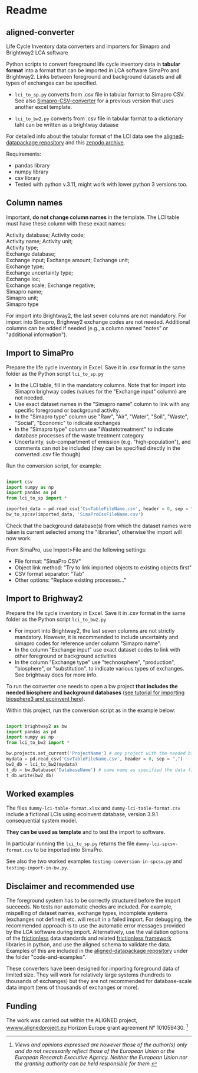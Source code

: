 # Readme

## aligned-converter

Life Cycle Inventory data converters and importers for Simapro and Brightway2 LCA software

Python scripts to convert foreground life cycle inventory data in **tabular format** into a format that can be imported in LCA software SimaPro and Brightway2.
Links between foreground and background datasets and all types of exchanges can be specified.

* `lci_to_sp.py` converts from .csv file in tabular format to Simapro CSV. See also [Simapro-CSV-converter](https://github.com/massimopizzol/Simapro-CSV-converter) for a previous version that uses another excel template.
 
* `lci_to_bw2.py` converts from .csv file in tabular format to a dictionary taht can be written as a brightway dataase

For detailed info about the tabular format of the LCI data see the [aligned-datapackage repository](https://github.com/massimopizzol/aligned-datapackage) and this [zenodo archive](xxx).


Requirements:

* pandas library
* numpy library
* csv library
* Tested with python v.3.11, might work with lower python 3 versions too. 

## Column names

Important, **do not change column names** in the template. The LCI table must have these column with these exact names:

Activity database;
Activity code;	
Activity name;
Activity unit;	
Activity type;	
Exchange database;	
Exchange input;	
Exchange amount;
Exchange unit;	
Exchange type;	
Exchange uncertainty type;	
Exchange loc;	
Exchange scale;	
Exchange negative;	
Simapro name;	
Simapro unit;	
Simapro type

For import into Brightway2, the last seven columns are not mandatory. For import into Simapro, Brighway2 exchange codes are not needed. Additional columns can be added if needed (e.g., a column named "notes" or "additional information").
  

## Import to SimaPro

Prepare the life cycle inventory in Excel. 
Save it in .csv format in the same folder as the Python script `lci_to_sp.py` 

* In the LCI table, fill in the mandatory columns. Note that for import into Simapro brighway codes (values for the "Exchange input" column) are not needed. 
* Use exact dataset names in the "Simapro name" column to link with any specific foreground or background activity. 
* In the "Simapro type" column use "Raw", "Air", "Water", "Soil", "Waste", "Social", "Economic" to indicate exchanges
* In the "Simapro type" column use "Wastetotreatment" to indicate database processes of the waste treatment category
* Uncertainty, sub-compartment of emission (e.g. "high-population"), and comments can not be included (they can be specified directly in the converted .csv file though)


Run the conversion script, for example:

```python

import csv
import numpy as np
import pandas as pd
from lci_to_sp import *

imported_data = pd.read_csv('CsvTableFileName.csv', header = 0, sep = ",", encoding='utf-8-sig')
bw_to_spcsv(imported_data, 'SimaProCsvFileName.csv')

```

Check that the background database(s) from which the dataset names were taken is current selected among the "libraries", otherwise the import will now work.

From SimaPro, use Import>File and the following settings:

* File format: "SimaPro CSV"
* Object link method: "Try to link imported objects to existing objects first"
* CSV format separator: "Tab"
* Other options: "Replace existing processes..."


## Import to Brighway2

Prepare the life cycle inventory in Excel. 
Save it in .csv format in the same folder as the Python script `lci_to_bw2.py`

* For import into Brightway2, the last seven columns are not strictly mandatory. However, it is recommended to include uncertainty and simapro codes for reference under column "Simapro name".
* In the column "Exchange input"	use exact dataset codes to link with other foreground or background activities
* In the column "Exchange type" use "technosphere", "production", "biosphere", or "substitution". to indicate various types of exchanges. See brightway docs for more info. 

To run the converter one needs to open a bw project **that includes the needed biosphere and background databases** ([see tutorial for importing biosphere3 and ecoinvent here](https://github.com/massimopizzol/advanced-lca-notebooks/blob/main/Course-material/3-Ecoinvent.ipynb)).

Within this project, run the conversion script as in the example below:

```python

import brightway2 as bw
import pandas as pd
import numpy as np
from lci_to_bw2 import *

bw.projects.set_current('ProjectName') # any project with the needed biosphere and background database
mydata = pd.read_csv('CsvTableFileName.csv', header = 0, sep = ",")
bw2_db = lci_to_bw2(mydata) 
t_db = bw.Database('DatabaseName') # same name as specified the data file under "Activity database"
t_db.write(bw2_db) 

```

## Worked examples

The files `dummy-lci-table-format.xlsx` and `dummy-lci-table-format.csv` include a fictional LCIs using ecoinvent database, version 3.9.1 consequential system model.

**They can be used as template** and to test the import to software. 

In particular running the `lci_to_sp.py`  returns the file `dummy-lci-spcsv-format.csv` to be imported into SimaPro. 

See also the two worked examples `testing-conversion-in-spcsv.py` and `testing-import-in-bw.py`.


## Disclaimer and recommended use

The foreground system has to be correctly structured before the import succeeds. No tests nor automatic checks are included. For example, mispelling of dataset names, exchange types, incomplete systems (exchanges not defined) etc. will result in a failed import. For debugging, the recommended approach is to use the automatic error messages provided by the LCA software during import. Alternatively, use the validation options of the [frictionless](https://specs.frictionlessdata.io/#overview) data standards and related [frictionless framework](https://framework.frictionlessdata.io/) libraries in python, and use the aligned schema to validate the data. Examples of this are included in the [aligned-datapackage repository](https://github.com/massimopizzol/aligned-datapackage) under the folder "code-and-examples".

These converters have been designed for importing foreground data of limited size. They will work for relatively large systems (hundreds to thousands of exchanges) but they are not recommended for database-scale data import (tens of thousands of exchanges or more).  


## Funding

The work was carried out within the ALIGNED project, [wwww.alignedproject.eu](wwww.alignedproject.eu) Horizon Europe grant agreement N° 101059430. [^1]


[^1]: _Views and opinions expressed are however those of the author(s) only and do not necessarily reflect those of the European Union or the European Research Executive Agency. Neither the European Union nor the granting authority can be held responsible for them._
